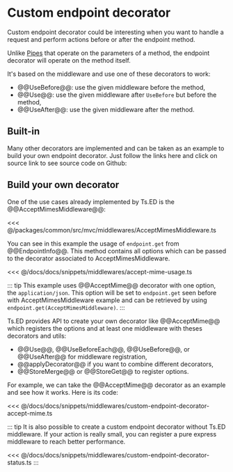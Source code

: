 # Custom endpoint decorator

Custom endpoint decorator could be interesting when you want to handle a request and perform actions before or after the endpoint method. 

Unlike [Pipes](/docs/pipes.html) that operate on the parameters of a method, the endpoint decorator will operate on the method itself.

It's based on the middleware and use one of these decorators to work:

- @@UseBefore@@: use the given middleware before the method,
- @@Use@@: use the given middleware after `UseBefore` but before the method,
- @@UseAfter@@: use the given middleware after the method.

## Built-in

Many other decorators are implemented and can be taken as an example to build your own endpoint decorator. Just follow the links here and click on source link to see source code on Github:

<ApiList query="status.indexOf('endpoint') > -1 && status.indexOf('decorator') > -1" />

## Build your own decorator

One of the use cases already implemented by Ts.ED is the @@AcceptMimesMiddleware@@:

<<< @/packages/common/src/mvc/middlewares/AcceptMimesMiddleware.ts

You can see in this example the usage of `endpoint.get` from @@EndpointInfo@@. This method contains all options
which can be passed to the decorator associated to AcceptMimesMiddleware.

<<< @/docs/docs/snippets/middlewares/accept-mime-usage.ts

::: tip
This example uses @@AcceptMime@@ decorator with one option, the `application/json`. 
This option will be set to `endpoint.get` seen before with AcceptMimesMiddleware example and can be retrieved by using 
`endpoint.get(AcceptMimesMiddleware)`.
:::

Ts.ED provides API to create your own decorator like @@AcceptMime@@ which registers the options and at least one middleware
with theses decorators and utils:

- @@Use@@, @@UseBeforeEach@@, @@UseBefore@@, or @@UseAfter@@ for middleware registration,
- @@applyDecorator@@ if you want to combine different decorators,
- @@StoreMerge@@ or @@StoreGet@@ to register options.

For example, we can take the @@AcceptMime@@ decorator as an example and see how it works. Here is its code:

<<< @/docs/docs/snippets/middlewares/custom-endpoint-decorator-accept-mime.ts

::: tip
It is also possible to create a custom endpoint decorator without Ts.ED middleware. If your action is really small,
you can register a pure express middleware to reach better performance.

<<< @/docs/docs/snippets/middlewares/custom-endpoint-decorator-status.ts
:::
